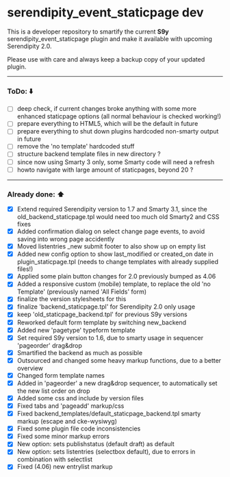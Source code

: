# serendipity_event_staticpage dev

This is a developer repository to smartify the current **S9y** serendipity_event_staticpage plugin and make it available with upcoming Serendipity 2.0.

Please use with care and always keep a backup copy of your updated plugin.

- - -

### ToDo: :arrow_down:
- [ ] deep check, if current changes broke anything with some more enhanced staticpage options (all normal behaviour is checked working!)
- [ ] prepare everything to HTML5, which will be the default in future
- [ ] prepare everything to shut down plugins hardcoded non-smarty output in future
- [ ] remove the 'no template' hardcoded stuff
- [ ] structure backend template files in new directory ?
- [ ] since now using Smarty 3 only, some Smarty code will need a refresh
- [ ] howto navigate with large amount of staticpages, beyond 20 ?

- - -

### Already done: :arrow_up:
- [x] Extend required Serendipity version to 1.7 and Smarty 3.1, since the old_backend_staticpage.tpl would need too much old Smarty2 and CSS fixes
- [x] Added confirmation dialog on select change page events, to avoid saving into wrong page accidently
- [x] Moved listentries _new submit footer to also show up on empty list
- [x] Added new config option to show last_modified or created_on date in plugin_staticpage.tpl (needs to change templates with already supplied files!)
- [x] Applied some plain button changes for 2.0 previously bumped as 4.06
- [x] Added a responsive custom (mobile) template, to replace the old 'no Template' (previously named 'All Fields' form)
- [x] finalize the version stylesheets for this
- [x] finalize 'backend_staticpage.tpl' for Serendipity 2.0 only usage
- [x] keep 'old_staticpage_backend.tpl' for previous S9y versions
- [x] Reworked default form template by switching new_backend
- [x] Added new 'pagetype' typeform template
- [x] Set required S9y version to 1.6, due to smarty usage in sequencer 'pageorder' drag&drop
- [x] Smartified the backend as much as possible
- [x] Outsourced and changed some heavy markup functions, due to a better overview
- [x] Changed form template names
- [x] Added in 'pageorder' a new drag&drop sequencer, to automatically set the new list order on drop
- [x] Added some css and include by version files
- [x] Fixed tabs and 'pageadd' markup/css
- [x] Fixed backend_templates/default_staticpage_backend.tpl smarty markup (escape and cke-wysiwyg)
- [x] Fixed some plugin file code inconsistencies
- [x] Fixed some minor markup errors
- [x] New option: sets publishstatus (default draft) as default
- [x] New option: sets listentries (selectbox default), due to errors in combination with selectlist
- [x] Fixed (4.06) new entrylist markup
